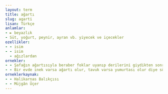 ```yaml
---
layout: term
title: ağartı
slug: agarti
lisan: Türkçe
anlamlar:
- ► beyazlık
- Süt, yoğurt, peynir, ayran vb. yiyecek ve içecekler
ozellikler:
- - isim
- - isim
  - ağızlardan
ornekler:
- - Şafağın ağartısıyla beraber foklar uyanıp derilerini giydikten sonra birer ikişer denize açılmışlar.
- - Bir evde inek varsa ağartı olur, tavuk varsa yumurtası olur diye söylenen eski bir sözümüz de vardır.
orneklerkaynak:
- - Halikarnas Balıkçısı
- - Müjgân Üçer
---
```


